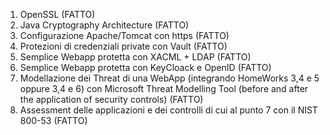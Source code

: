 1)	OpenSSL             (FATTO)
2)	Java Cryptography Architecture      (FATTO)
3)	Configurazione Apache/Tomcat con https      (FATTO)
4)	Protezioni di credenziali private con Vault     (FATTO)
5)	Semplice Webapp protetta con XACML + LDAP   (FATTO)
6)	Semplice Webapp protetta con KeyCloack e OpenID     (FATTO)
7)	Modellazione dei Threat di una WebApp (integrando HomeWorks 3,4 e 5 oppure 3,4 e 6) con Microsoft Threat Modelling Tool (before and after the application of security controls)  (FATTO)
8)	Assessment delle applicazioni e dei controlli di cui al punto 7 con il NIST 800-53  (FATTO)
